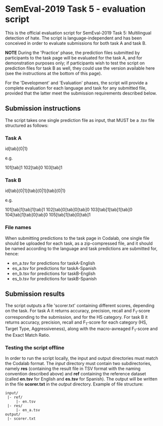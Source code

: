 # SemEval-2019 Task 5 - evaluation script #


This is the official evaluation script for SemEval-2019 Task 5: Multilingual detection of hate. The script is language-independent and has been conceived in order to evaluate submissions for both task A and task B.

**NOTE** 
During the 'Practice' phase, the prediction files submitted by participants to the task page will be evaluated for the task A, and  for demonstration purposes only; if participants wish to test the script on prediction files for task B as well, they could use the version available here (see the instructions at the bottom of this page).

For the 'Development' and 'Evaluation' phases, the script will provide a complete evaluation for each language and task for any submitted file, provided that the latter meet the submission requirements described below.

## Submission instructions ##

The script takes one single prediction file as input, that MUST be a .tsv file structured as follows:

### Task A ###
id[tab]{0|1}

e.g.

101[tab]1
102[tab]0
103[tab]1

### Task B ###
id[tab]{0|1}[tab]{0|1}[tab]{0|1}

e.g.

101[tab]1[tab]1[tab]1
102[tab]0[tab]0[tab]0
103[tab]1[tab]1[tab]0
104[tab]1[tab]0[tab]0
105[tab]1[tab]0[tab]1

### File names ###

When submitting predictions to the task page in Codalab, one single file should be uploaded for each task, as a zip-compressed file, and it should be named according to the language and task predictions are submitted for, hence:

* en_a.tsv for predictions for taskA-English
* es_a.tsv for predictions for taskA-Spanish
* en_b.tsv for predictions for taskB-English
* es_b.tsv for predictions for taskB-Spanish


## Submission results ##

The script outputs a file 'scorer.txt' containing different scores, depending on the task.
For task A it returns accuracy, precision, recall and F<sub>1</sub>-score corresponding to the submission, and for the HS category.
For task B it returns accuracy, precision, recall and F<sub>1</sub>-score for each category (HS, Target Type, Aggressiveness), along with the macro-avreaged F<sub>1</sub>-score and the Exact Match Ratio.

### Testing the script offline ###

In order to run the script locally, the input and output directories must match the Codalab format. The *input* directory must contain two subdirectories, namely **res** (containing the result file in TSV format with the naming convention described above) and **ref** containing the reference dataset (called **en.tsv** for English and **es.tsv** for Spanish). The output will be written in the file **scorer.txt** in the *output* directory.
Example of file structure:

    input/
     |- ref/
         |- en.tsv
     |- res/
         |- en_a.tsv
    output/
     |- scorer.txt
    
